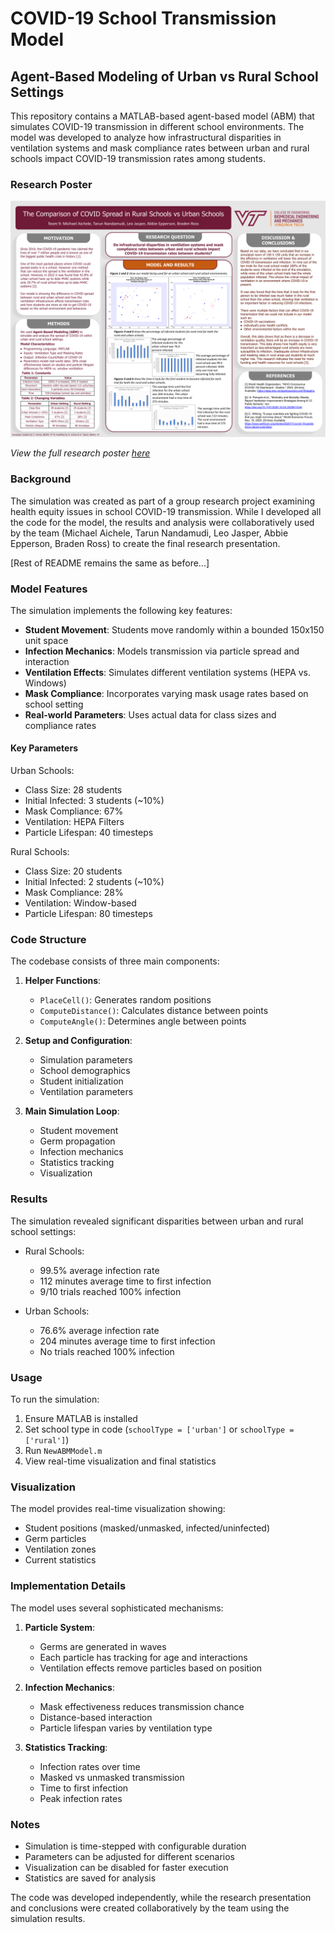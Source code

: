 # COVID-19 School Transmission Model
## Agent-Based Modeling of Urban vs Rural School Settings

This repository contains a MATLAB-based agent-based model (ABM) that simulates COVID-19 transmission in different school environments. The model was developed to analyze how infrastructural disparities in ventilation systems and mask compliance rates between urban and rural schools impact COVID-19 transmission rates among students.

### Research Poster
![Research Poster](research_poster.png)

*View the full research poster [here](./research_poster.pdf)*

### Background

The simulation was created as part of a group research project examining health equity issues in school COVID-19 transmission. While I developed all the code for the model, the results and analysis were collaboratively used by the team (Michael Aichele, Tarun Nandamudi, Leo Jasper, Abbie Epperson, Braden Ross) to create the final research presentation.

[Rest of README remains the same as before...]

### Model Features

The simulation implements the following key features:

- **Student Movement**: Students move randomly within a bounded 150x150 unit space
- **Infection Mechanics**: Models transmission via particle spread and interaction
- **Ventilation Effects**: Simulates different ventilation systems (HEPA vs. Windows)
- **Mask Compliance**: Incorporates varying mask usage rates based on school setting
- **Real-world Parameters**: Uses actual data for class sizes and compliance rates

#### Key Parameters

Urban Schools:
- Class Size: 28 students
- Initial Infected: 3 students (~10%)
- Mask Compliance: 67%
- Ventilation: HEPA Filters
- Particle Lifespan: 40 timesteps

Rural Schools:
- Class Size: 20 students
- Initial Infected: 2 students (~10%)
- Mask Compliance: 28%
- Ventilation: Window-based
- Particle Lifespan: 80 timesteps

### Code Structure

The codebase consists of three main components:

1. **Helper Functions**:
   - `PlaceCell()`: Generates random positions
   - `ComputeDistance()`: Calculates distance between points
   - `ComputeAngle()`: Determines angle between points

2. **Setup and Configuration**:
   - Simulation parameters
   - School demographics
   - Student initialization
   - Ventilation parameters

3. **Main Simulation Loop**:
   - Student movement
   - Germ propagation
   - Infection mechanics
   - Statistics tracking
   - Visualization

### Results

The simulation revealed significant disparities between urban and rural school settings:

- Rural Schools:
  - 99.5% average infection rate
  - 112 minutes average time to first infection
  - 9/10 trials reached 100% infection

- Urban Schools:
  - 76.6% average infection rate
  - 204 minutes average time to first infection
  - No trials reached 100% infection

### Usage

To run the simulation:

1. Ensure MATLAB is installed
2. Set school type in code (`schoolType = ['urban']` or `schoolType = ['rural']`)
3. Run `NewABMModel.m`
4. View real-time visualization and final statistics

### Visualization

The model provides real-time visualization showing:
- Student positions (masked/unmasked, infected/uninfected)
- Germ particles
- Ventilation zones
- Current statistics

### Implementation Details

The model uses several sophisticated mechanisms:

1. **Particle System**:
   - Germs are generated in waves
   - Each particle has tracking for age and interactions
   - Ventilation effects remove particles based on position

2. **Infection Mechanics**:
   - Mask effectiveness reduces transmission chance
   - Distance-based interaction
   - Particle lifespan varies by ventilation type

3. **Statistics Tracking**:
   - Infection rates over time
   - Masked vs unmasked transmission
   - Time to first infection
   - Peak infection rates

### Notes

- Simulation is time-stepped with configurable duration
- Parameters can be adjusted for different scenarios
- Visualization can be disabled for faster execution
- Statistics are saved for analysis

The code was developed independently, while the research presentation and conclusions were created collaboratively by the team using the simulation results.

